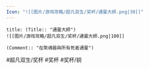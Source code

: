 ```yaml
---
Icon: "![[图片/游戏攻略/超凡双生/奖杯/通靈大師.png|30]]"
---
```

```ad-common-bronze-trophy
title: (Title:: "通靈大師")
![[图片/游戏攻略/超凡双生/奖杯/通靈大師.png|100]]

(Comment:: "在聚魂器與所有死者通靈")
```

#超凡双生/奖杯 #奖杯 #奖杯/铜
